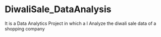 # DiwaliSale_DataAnalysis
It is a Data Analytics Project in which a I Analyze the diwali sale data of a shopping company
